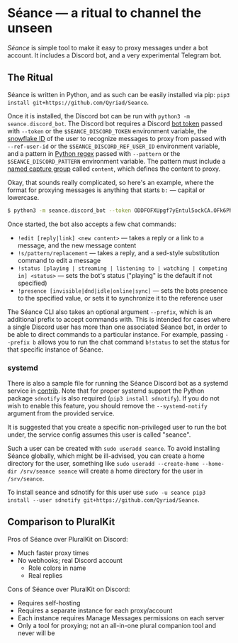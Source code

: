 # Séance — a ritual to channel the unseen

*Séance* is simple tool to make it easy to proxy messages under a bot account. It includes a Discord bot, and a very experimental Telegram bot.

## The Ritual

Séance is written in Python, and as such can be easily installed via pip: `pip3 install git+https://github.com/Qyriad/Seance`.

Once it is installed, the Discord bot can be run with `python3 -m seance.discord_bot`. The Discord bot requires a Discord [bot token](https://discord.com/developers/applications) passed with `--token` or the `$SEANCE_DISCORD_TOKEN` environment variable, the [snowflake ID](https://discord.com/developers/docs/resources/user#user-object-user-structure) of the user to recognize messages to proxy from passed with `--ref-user-id` or the `$SEANCE_DISCORD_REF_USER_ID` environment variable, and a pattern in [Python regex](https://docs.python.org/3/library/re.html#regular-expression-syntax) passed with `--pattern` or the `$SEANCE_DISCORD_PATTERN` environment variable. The pattern must include a [named capture group](https://docs.python.org/3/library/re.html#index-17) called `content`, which defines the content to proxy.

Okay, that sounds really complicated, so here's an example, where the format for proxying messages is anything that starts `b:` — capital or lowercase.

```sh
$ python3 -m seance.discord_bot --token ODDFOFXUpgf7yEntul5ockCA.OFk6Ph.lmsA54bT0Fux1IpsYvey5XuZk04 --ref-user-id 188344527881400991 --pattern "[bB]:(?P<content>.*)"
```

Once started, the bot also accepts a few chat commands:
- `!edit [reply|link] <new content>` — takes a reply or a link to a message, and the new message content
- `!s/pattern/replacement` — takes a reply, and a sed-style substitution command to edit a message
- `!status [playing | streaming | listening to | watching | competing in] <status>` — sets the bot's status ("playing" is the default if not specified)
- `!presence [invisible|dnd|idle|online|sync]` — sets the bots presence to the specified value, or sets it to synchronize it to the reference user

The Séance CLI also takes an optional argument `--prefix`, which is an additional prefix to accept commands with. This is intended for cases where a single Discord user has more than one associated Séance bot, in order to be able to direct commands to a particular instance. For example, passing `--prefix b` allows you to run the chat command `b!status` to set the status for that specific instance of Séance.

### systemd

There is also a sample file for running the Séance Discord bot as a systemd service in [contrib](contrib/seance-discord.service). Note that for proper systemd support the Python package `sdnotify` is also required (`pip3 install sdnotify`). If you do not wish to enable this feature, you should remove the `--systemd-notify` argument from the provided service. 

It is suggested that you create a specific non-privileged user to run the bot under, the service config assumes this user is called "seance". 

Such a user can be created with `sudo useradd seance`. To avoid installing Séance globally, which might be ill-advised, you can create a home directory for the user, something like `sudo useradd --create-home --home-dir /srv/seance seance` will create a home directory for the user in `/srv/seance`. 

To install seance and sdnotify for this user use `sudo -u seance pip3 install --user sdnotify git+https://github.com/Qyriad/Seance`.


## Comparison to PluralKit

Pros of Séance over PluralKit on Discord:
- Much faster proxy times
- No webhooks; real Discord account
  - Role colors in name
  - Real replies

Cons of Séance over PluralKit on Discord:
- Requires self-hosting
- Requires a separate instance for each proxy/account
- Each instance requires Manage Messages permissions on each server
- Only a tool for proxying; not an all-in-one plural companion tool and never will be
